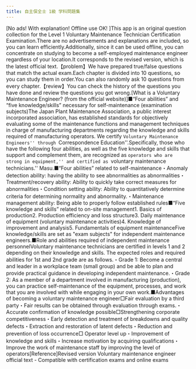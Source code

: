 ```yaml
---
title: 自主保全士 1級 学科問題集
---
```


[No ads! With explanation! Offline use OK! ]This app is an original question collection for the Level 1 Voluntary Maintenance Technician Certification Examination.There are no advertisements and explanations are included, so you can learn efficiently.Additionally, since it can be used offline, you can concentrate on studying to become a self-employed maintenance engineer regardless of your location.It corresponds to the revised version, which is the latest official text.【problem】We have prepared true/false questions that match the actual exam.Each chapter is divided into 10 questions, so you can study them in order.You can also randomly ask 10 questions from every chapter.【review】You can check the history of the questions you have done and review the questions you got wrong.[What is a Voluntary Maintenance Engineer? (from the official website)]■“Four abilities” and “five knowledge/skills” necessary for self-maintenance (examination subjects)The Japan Plant Maintenance Association, a public interest incorporated association, has established standards for objectively evaluating some of the maintenance functions and management techniques in charge of manufacturing departments regarding the knowledge and skills required of manufacturing operators. We certify ``Voluntary Maintenance Engineers'' through ``Correspondence Education''.Specifically, those who have the following four abilities, as well as the five knowledge and skills that support and complement them, are recognized as ``operators who are strong in equipment,'' and certified as ``voluntary maintenance technicians.'' Masu.■“Four abilities” related to self-maintenance・Anomaly detection ability: having the ability to see abnormalities as abnormalities・Treatment/recovery ability: Ability to quickly take correct measures for abnormalities・Condition setting ability: Ability to quantitatively determine criteria for determining normality and abnormality.・Maintenance management ability: Being able to properly follow established rules■“Five knowledge and skills” related to on-site management1. Basics of production2. Production efficiency and loss structure3. Daily maintenance of equipment (voluntary maintenance activities)4. Knowledge of improvement and analysis5. Fundamentals of equipment maintenanceFive knowledge/skills are set as "exam subjects" for independent maintenance engineers.■Role and abilities required of independent maintenance personnelVoluntary maintenance technicians are certified in levels 1 and 2 depending on their knowledge and skills. The expected roles and required abilities for 1st and 2nd grade are as follows.・Grade 1: Become a central and leader in a workplace team (small group) and be able to plan and provide practical guidance in developing independent maintenance.・Grade 2: As a member of a department involved in manufacturing (production), you can practice self-maintenance of the equipment, processes, and work that you are involved with while engaging in your own work.■Advantages of becoming a voluntary maintenance engineer□Fair evaluation by a third party・Fair results can be obtained through evaluation through exams.・Accurate confirmation of knowledge possible□Strengthening corporate competitiveness・Early detection and treatment of breakdowns and quality defects・Extraction and restoration of latent defects・Reduction and prevention of loss occurrence□ Operator level up・Improvement of knowledge and skills・Increase motivation by acquiring qualifications・Improve the work of maintenance staff by improving the level of operators[Reference]Revised version Voluntary maintenance engineer official text - Compatible with certification exams and online exams